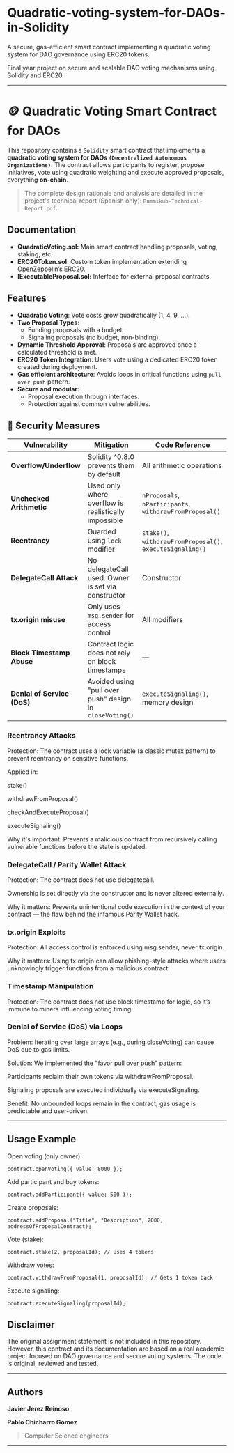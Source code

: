 # Quadratic-voting-system-for-DAOs-in-Solidity
A secure, gas-efficient smart contract implementing a quadratic voting system for DAO governance using ERC20 tokens.

Final year project on secure and scalable DAO voting mechanisms using Solidity and ERC20.

---

# 🪙 Quadratic Voting Smart Contract for DAOs

This repository contains a `Solidity` smart contract that implements a **quadratic voting system for DAOs `(Decentralized Autonomous Organizations)`**. The contract allows participants to register, propose initiatives, vote using quadratic weighting and execute approved proposals, everything **on-chain**.

> The complete design rationale and analysis are detailed in the project's technical report (Spanish only): `Rummikub-Technical-Report.pdf`.

## Documentation
- **QuadraticVoting.sol:** Main smart contract handling proposals, voting, staking, etc.
- **ERC20Token.sol:** Custom token implementation extending OpenZeppelin’s ERC20.
- **IExecutableProposal.sol:** Interface for external proposal contracts.

## Features

- **Quadratic Voting**: Vote costs grow quadratically (1, 4, 9, ...).
- **Two Proposal Types**:
  - Funding proposals with a budget.
  - Signaling proposals (no budget, non-binding).
- **Dynamic Threshold Approval**: Proposals are approved once a calculated threshold is met.
- **ERC20 Token Integration**: Users vote using a dedicated ERC20 token created during deployment.
- **Gas efficient architecture**: Avoids loops in critical functions using `pull over push` pattern.
- **Secure and modular**:
  - Proposal execution through interfaces.
  - Protection against common vulnerabilities.

## 🔐 Security Measures

| Vulnerability                | Mitigation                                                                 | Code Reference                                       |
|-----------------------------|----------------------------------------------------------------------------|------------------------------------------------------|
| **Overflow/Underflow**      | Solidity ^0.8.0 prevents them by default                                   | All arithmetic operations                            |
| **Unchecked Arithmetic**    | Used only where overflow is realistically impossible                       | `nProposals`, `nParticipants`, `withdrawFromProposal()` |
| **Reentrancy**              | Guarded using `lock` modifier                                              | `stake()`, `withdrawFromProposal()`, `executeSignaling()` |
| **DelegateCall Attack**     | No delegateCall used. Owner is set via constructor                         | Constructor                                          |
| **tx.origin misuse**        | Only uses `msg.sender` for access control                                  | All modifiers                                        |
| **Block Timestamp Abuse**   | Contract logic does not rely on block timestamps                           | —                                                    |
| **Denial of Service (DoS)** | Avoided using "pull over push" design in `closeVoting()`                   | `executeSignaling()`, memory design                  |

### Reentrancy Attacks
Protection: The contract uses a lock variable (a classic mutex pattern) to prevent reentrancy on sensitive functions.

Applied in:

stake()

withdrawFromProposal()

checkAndExecuteProposal()

executeSignaling()

Why it's important: Prevents a malicious contract from recursively calling vulnerable functions before the state is updated.

### DelegateCall / Parity Wallet Attack
Protection: The contract does not use delegatecall.

Ownership is set directly via the constructor and is never altered externally.

Why it matters: Prevents unintentional code execution in the context of your contract — the flaw behind the infamous Parity Wallet hack.

### tx.origin Exploits
Protection: All access control is enforced using msg.sender, never tx.origin.

Why it matters: Using tx.origin can allow phishing-style attacks where users unknowingly trigger functions from a malicious contract.

### Timestamp Manipulation
Protection: The contract does not use block.timestamp for logic, so it’s immune to miners influencing voting timing.

### Denial of Service (DoS) via Loops
Problem: Iterating over large arrays (e.g., during closeVoting) can cause DoS due to gas limits.

Solution: We implemented the "favor pull over push" pattern:

Participants reclaim their own tokens via withdrawFromProposal.

Signaling proposals are executed individually via executeSignaling.

Benefit: No unbounded loops remain in the contract; gas usage is predictable and user-driven.

---

## Usage Example

Open voting (only owner):
```
contract.openVoting({ value: 8000 });
```

Add participant and buy tokens:
```
contract.addParticipant({ value: 500 });
```

Create proposals:
```
contract.addProposal("Title", "Description", 2000, addressOfProposalContract);
```

Vote (stake):
```
contract.stake(2, proposalId); // Uses 4 tokens
```

Withdraw votes:
```
contract.withdrawFromProposal(1, proposalId); // Gets 1 token back
```

Execute signaling:
```
contract.executeSignaling(proposalId);
```


## Disclaimer

The original assignment statement is not included in this repository. However, this contract and its documentation are based on a real academic project focused on DAO governance and secure voting systems. The code is original, reviewed and tested.

---

## Authors

**Javier Jerez Reinoso**

**Pablo Chicharro Gómez**

> Computer Science engineers

---
